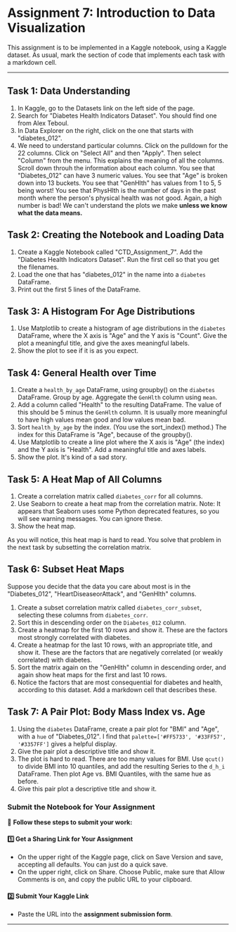 
# **Assignment 7: Introduction to Data Visualization**

This assignment is to be implemented in a Kaggle notebook, using a Kaggle dataset.  As usual, mark the section of code that implements each task with a markdown cell.

---

## **Task 1: Data Understanding**

1. In Kaggle, go to the Datasets link on the left side of the page.
2. Search for "Diabetes Health Indicators Dataset".  You should find one from Alex Teboul.
3. In Data Explorer on the right, click on the one that starts with "diabetes_012".
4. We need to understand particular columns.  Click on the pulldown for the 22 columns. Click on "Select All" and then "Apply".  Then select "Column" from the menu.  This explains the meaning of all the columns.  Scroll down throuh the information about each column.  You see that "Diabetes_012" can have 3 numeric values.  You see that "Age" is broken down into 13 buckets.  You see that "GenHlth" has values from 1 to 5, 5 being worst!  You see that PhysHlth is the number of days in the past month where the person's physical health was not good.  Again, a high number is bad!  We can't understand the plots we make **unless we know what the data means.**

## **Task 2: Creating the Notebook and Loading Data**

1. Create a Kaggle Notebook called "CTD_Assignment_7".  Add the "Diabetes Health Indicators Dataset".  Run the first cell so that you get the filenames.
2. Load the one that has "diabetes_012" in the name into a `diabetes` DataFrame.
3. Print out the first 5 lines of the DataFrame.

## **Task 3: A Histogram For Age Distributions**

1. Use Matplotlib to create a histogram of age distributions in the `diabetes` DataFrame, where the X axis is "Age" and the Y axis is "Count". Give the plot a meaningful title, and give the axes meaningful labels.
2. Show the plot to see if it is as you expect.

## **Task 4: General Health over Time**

1. Create a `health_by_age` DataFrame, using groupby() on the `diabetes` DataFrame.  Group by age.  Aggregate the `GenHlth` column using `mean`.
2. Add a column called "Health" to the resulting DataFrame.  The value of this should be 5 minus the `GenHlth` column.  It is usually more meaningful to have high values mean good and low values mean bad.
3. Sort `health_by_age` by the index.  (You use the sort_index() method.)  The index for this DataFrame is "Age", because of the groupby().
4. Use Matplotlib to create a line plot where the X axis is "Age" (the index) and the Y axis is "Health".  Add a meaningful title and axes labels.
5. Show the plot. It's kind of a sad story.

## **Task 5: A Heat Map of All Columns**

1. Create a correlation matrix called `diabetes_corr` for all columns.
2. Use Seaborn to create a heat map from the correlation matrix.  Note: It appears that Seaborn uses some Python deprecated features, so you will see warning messages.  You can ignore these.
3. Show the heat map.

As you will notice, this heat map is hard to read.  You solve that problem in the next task by subsetting the correlation matrix.

## **Task 6: Subset Heat Maps**

Suppose you decide that the data you care about most is in the "Diabetes_012", "HeartDiseaseorAttack", and "GenHlth" columns.

1. Create a subset correlation matrix called `diabetes_corr_subset`, selecting these columns from `diabetes_corr`.
2. Sort this in descending order on the `Diabetes_012` column.
3. Create a heatmap for the first 10 rows and show it.  These are the factors most strongly correlated with diabetes.
4. Create a heatmap for the last 10 rows, with an appropriate title, and show it.  These are the factors that are negatively correlated (or weakly correlated) with diabetes.
5. Sort the matrix again on the "GenHlth" column in descending order, and again show heat maps for the first and last 10 rows.
6. Notice the factors that are most consequential for diabetes and health, according to this dataset.  Add a markdown cell that describes these.

## **Task 7: A Pair Plot: Body Mass Index vs. Age**

1. Using the `diabetes` DataFrame, create a pair plot for "BMI" and "Age", with a `hue` of "Diabetes_012".  I find that `palette=['#FF5733', '#33FF57', '#3357FF']` gives a helpful display.
2. Give the pair plot a descriptive title and show it.
3. The plot is hard to read.  There are too many values for BMI.  Use `qcut()` to divide BMI into 10 quantiles, and add the resulting Series to the `d_h_i` DataFrame.  Then plot Age vs. BMI Quantiles, with the same hue as before.
4. Give this pair plot a descriptive title and show it.

### **Submit the Notebook for Your Assignment**  

📌 **Follow these steps to submit your work:**  

#### **1️⃣ Get a Sharing Link for Your Assignment**  
- On the upper right of the Kaggle page, click on Save Version and save, accepting all defaults.  You can just do a quick save.
- On the upper right, click on Share.  Choose Public, make sure that Allow Comments is on, and copy the public URL to your clipboard.

#### **2️⃣ Submit Your Kaggle Link**  
- Paste the URL into the **assignment submission form**.  

---
